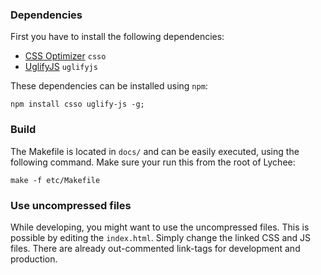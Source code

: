 ### Dependencies

First you have to install the following dependencies:

- [CSS Optimizer](https://github.com/css/csso) `csso`
- [UglifyJS](https://github.com/mishoo/UglifyJS2) `uglifyjs`

These dependencies can be installed using `npm`:

	npm install csso uglify-js -g;
	
### Build

The Makefile is located in `docs/` and can be easily executed, using the following command. Make sure your run this from the root of Lychee:

	make -f etc/Makefile
	
### Use uncompressed files

While developing, you might want to use the uncompressed files. This is possible by editing the `index.html`. Simply change the linked CSS and JS files. There are already out-commented link-tags for development and production.